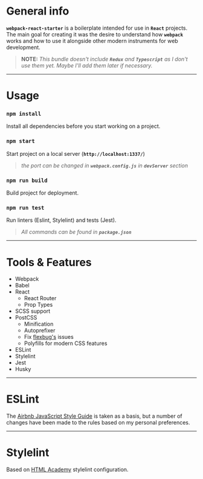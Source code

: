 # General info
**`webpack-react-starter`** is a boilerplate intended for use in **`React`** projects. The main goal for creating it was the desire to understand how **`webpack`** works and how to use it alongside other modern instruments for web development.

> **NOTE:** *This bundle doesn't include **`Redux`** and **`Typescript`** as I don't use them yet. Maybe I'll add them later if necessary.*

***

# Usage
### `npm install`
Install all dependencies before you start working on a project.

### `npm start`
Start project on a local server (**`http://localhost:1337/`**)
> *the port can be changed in **`webpack.config.js`** in **`devServer`** section*

### `npm run build`
Build project for deployment.

### `npm run test`
Run linters (Eslint, Stylelint) and tests (Jest).

> *All commands can be found in **`package.json`***

***


# Tools & Features
* Webpack
* Babel
* React
  * React Router
  * Prop Types
* SCSS support
* PostCSS
  * Minification
  * Autoprefixer
  * Fix [flexbug's](https://github.com/philipwalton/flexbugs) issues
  * Polyfills for modern CSS features
* ESLint
* Stylelint
* Jest
* Husky

***

# ESLint
The [Airbnb JavaScript Style Guide](https://github.com/airbnb/javascript) is taken as a basis, but a number of changes have been made to the rules based on my personal preferences.

***

# Stylelint
Based on [HTML Academy](https://github.com/htmlacademy/stylelint-config-htmlacademy) stylelint configuration.
